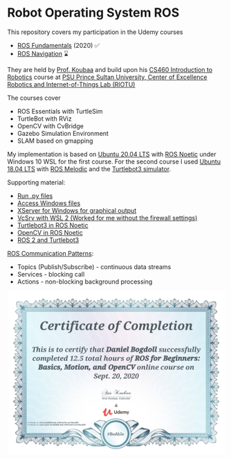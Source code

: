 # Robot Operating System ROS
This repository covers my participation in the Udemy courses
- [ROS Fundamentals](https://www.udemy.com/course/ros-essentials/) (2020) :white_check_mark:
- [ROS Navigation](https://www.udemy.com/course/ros-navigation/) :hourglass:

They are held by [Prof. Koubaa](https://www.psu.edu.sa/faculty-details/335) and build upon his [CS460 Introduction to Robotics](https://www.psu.edu.sa/CCIS/cs-cd) course at [PSU Prince Sultan University, Center of Excellence Robotics and Internet-of-Things Lab (RIOTU)](https://www.riotu-lab.org/)

The courses cover
- ROS Essentials with TurtleSim
- TurtleBot with RViz
- OpenCV with CvBridge
- Gazebo Simulation Environment
- SLAM based on gmapping

My implementation is based on [Ubuntu 20.04 LTS](https://releases.ubuntu.com/20.04/) with [ROS Noetic](http://wiki.ros.org/noetic/Installation/Ubuntu) under Windows 10 WSL for the first course. For the second course I used [Ubuntu 18.04 LTS](https://releases.ubuntu.com/18.04.5/) with [ROS Melodic](http://wiki.ros.org/melodic) and the [Turtlebot3 simulator](https://github.com/ROBOTIS-GIT/turtlebot3).

Supporting material:
- [Run .py files](https://answers.ros.org/question/10412/no-such-file-or-directory-when-using-rosrun/)
- [Access Windows files](https://www.howtogeek.com/261383/how-to-access-your-ubuntu-bash-files-in-windows-and-your-windows-system-drive-in-bash/)
- [XServer for Windows for graphical output](https://janbernloehr.de/2017/06/10/ros-windows)
- [VcSrv with WSL 2 (Worked for me without the firewall settings)](https://github.com/microsoft/WSL/issues/4106#issuecomment-658879517)
- [Turtlebot3 in ROS Noetic](https://automaticaddison.com/how-to-launch-the-turtlebot3-simulation-with-ros/)
- [OpenCV in ROS Noetic](https://automaticaddison.com/working-with-ros-and-opencv-in-ros-noetic/)
- [ROS 2 and Turtlebot3](https://ubuntu.com/blog/simulate-the-turtlebot3)

[ROS Communication Patterns](http://wiki.ros.org/ROS/Patterns/Communication):
- Topics (Publish/Subscribe) - continuous data streams
- Services - blocking call
- Actions - non-blocking background processing

![ROS Certificate I](ros_1.jpg)
